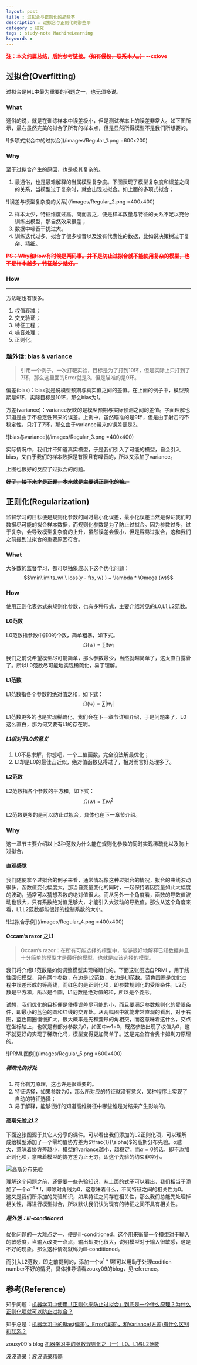 ```yaml
---
layout: post
title : 过拟合与正则化的那些事
description : 过拟合与正则化的那些事
category : 研究
tags : study-note MachineLearning
keywords : 
---
```


<font color="red">**注：本文纯属总结，后附参考链接。<del>（如有侵权，联系本人。）</del> --cxlove**</font>
  

## 过拟合(Overfitting)

    
过拟合是ML中最为重要的问题之一，也无须多说。

### What

通俗的说，就是在训练样本中误差极小，但是测试样本上的误差非常大。如下图所示，最右虽然完美的拟合了所有的样本点，但是显然所得模型不是我们所想要的。

![多项式拟合中的过拟合](/images/Regular_1.png =600x200)

### Why

至于过拟合产生的原因，也是极其复杂的。

1.  最通俗，也是最难解释的当属模型复杂度。下图表现了模型复杂度和误差之间的关系，当模型过于复杂时，就会出现过拟合。如上面的多项式拟合；

![误差与模型复杂度的关系](/images/Regular_2.png =400x400)

2.  样本太少，特征维度过高。简而言之，便是样本数量与特征的关系不足以充分训练出模型，那自然效果很差；
3.  数据中噪音干扰过大。
4.  训练迭代过多，拟合了很多噪音以及没有代表性的数据，比如说决策树过于复杂、精细。

<font color="red">**<del>PS：Why和How有时候是两码事。并不是防止过拟合就不能使用复杂的模型，也不是样本越多，特征越少就好。</del>**</font>


### How
****

方法呢也有很多。

1.  权值衰减；
2.  交叉验证；
3.  特征工程；
4.  噪音处理；
5.  正则化。

### 题外话: bias & variance

>引用一个例子，一次打靶实验，目标是为了打到10环，但是实际上只打到了7环，那么这里面的Error就是3。但是瞄准的是9环。

偏差(bias)：bias就是说模型预期与真实值之间的差值。在上面的例子中，模型预期是9环，实际目标是10环，那么bias为1。

方差(variance)：variance反映的是模型预期与实际预测之间的差值。字面理解也知道是由于不稳定性带来的误差。上例中，虽然瞄准的是9环，但是由于射击的不稳定性，只打了7环，那么由于variance带来的误差便是2。

![bias与variance](/images/Regular_3.png =400x400)

实际情况中，我们并不知道真实模型，于是我们引入了可能的模型，自会引入bias，又由于我们的样本数据是有限且有噪音的，所以又添加了variance。

上图也很好的反应了过拟合的问题。

**<del>好了，接下来才是正题，本来就是主要讲正则化的嘛。</del>**

## 正则化(Regularization)

监督学习的目标便是规则化参数的同时最小化误差，最小化误差当然是保证我们的数据尽可能的拟合样本数据，而规则化参数是为了防止过拟合。因为参数过多，过于复杂，会导致模型复杂度的上升，虽然误差会很小，但是容易过拟合，这和我们之前提到过拟合的重要原因符合。

### What
大多数的监督学习，都可以抽象成以下这个优化问题：$$\min\limits_w\ \ loss(y - f(x, w) ) + \lambda * \Omega (w)$$

### How

使用正则化表达式来规则化参数，也有多种形式，主要介绍常见的L0,L1,L2范数。

#### L0范数

L0范数指参数中非0的个数，简单粗暴，如下式。
$$\Omega (w) = \sum !!w_i$$

我们之前说希望模型尽可能简单，那么参数最少，当然就越简单了，这太直白露骨了。所以L0范数尽可能地实现稀疏化，易于理解。

#### L1范数

L1范数指各个参数的绝对值之和，如下式：
$$\Omega (w) = \sum |w_i|$$

L1范数更多的也是实现稀疏化，我们会在下一章节详细介绍，于是问题来了，L0这么直白，那为何又要有L1的存在呢。

##### L1相对于L0的意义

1.  L0不易求解，你想吧，一个二值函数，完全没法解最优化；
2.  L1却是L0的最佳凸近似，绝对值函数见得过了，相对而言好处理多了。

#### L2范数

L2范数指各个参数的平方和，如下式：
$$\Omega (w) = \sum w_i ^ 2$$

L2范数更多的是可以防止过拟合，具体也在下一章节介绍。

### Why

这一章节主要介绍以上3种范数为什么能在规则化参数的同时实现稀疏化以及防止过拟合。

#### 直观感觉

我们随便拿个过拟合的例子来看，通常情况像这种过拟合的情况，拟合的曲线波动很多，函数值变化幅度大，那当自变量变化的同时，一起保持着因变量如此大幅度的波动，通常可以猜想系数的绝对值很大。而从另外一个角度看，函数的导数值波动也很大，只有系数绝对值足够大，才能引入大波动的导数值。那么从这个角度来看，L1,L2范数都能很好的控制系数的大小。

![过拟合示例](/images/Regular_4.png =400x400)

#### Occam’s razor 之L1

>Occam’s razor：在所有可能选择的模型中，能够很好地解释已知数据并且十分简单的模型才是最好的模型，也就是应该选择的模型。

我们将介绍L1范数是如何调整模型实现稀疏化的。下面这张图选自PRML，用于线性回归模型，只有两个参数，在边是L2范数，右边是L1范数。蓝色圆圈是优化过程中误差形成的等高线，而红色的是正则化项，即参数规则化的受限条件。L2范数是平方和，所以是个圆，L1范数是绝对值的和，所以是个菱形。

试想，我们优化的目标便是使得误差尽可能的小，而且要满足参数规则化的受限条件，即最小的蓝色的圆和红线的交界处。从两幅图中就能非常直观的看出，对于右图，蓝色圆圈慢慢扩大，很大概率是先和菱形的角相交，而这意味着这什么，交点在坐标轴上，也就是有部分参数为0，如图中w1=0，既然参数出现了权值为0，这不就更好的实现了稀疏化吗，模型变得更加简单了。这是完全符合奥卡姆剃刀原理的。

![PRML图例](/images/Regular_5.png =600x400)

##### 稀疏化的好处

1.  符合剃刀原理，这也许是很重要的。
2.  特征选择，如果参数为0，那么所对应的特征就没有意义，某种程序上实现了自动的特征选择；
3.  易于解释，能够很好的知道高维特征中哪些维是对结果产生影响的。

#### 高斯先验之L2

下面这张图源于其它人分享的课件。可以看出我们添加的L2正则化项，可以理解成给模型添加了一个零均值协方差为$\frac{1}{\alpha}$的高斯分布先验。$\alpha$越大，意味着协方差越小，模型的variance越小，越稳定。而$\alpha=0$的话，即不添加正则化项，意味着模型的协方差为正无穷，即这个先验的约束非常小。

![高斯分布先验](/images/Regular_6.png)

理解这个问题之前，还需要一些先验知识，从上面的式子可以看出，我们相当于添加了一个$\alpha ^ {-1} * I$，即除对角线为0，这意味着什么，不同特征之间的相关性为0。这又是我们所添加的先验知识，如果特征之间存在相关性，那么我们总能先处理掉相关性，再进行模型拟合，所以默认我们认为现有的特征之间不具有相关性。

##### 题外话：ill-conditioned

优化问题的一大难点之一，便是ill-conditioned。这个用来衡量一个模型对于输入的敏感度，当输入改变一点点，输出却变化很大，说明模型对于输入很敏感，这是不好的现象。那么这种情况就称为ill-conditioned。

而引入L2范数，即之前提到的，添加一个$\alpha^1*I$项可以用助于处理codition number不好的情况，具体推导请看zouxy09的blog，见reference。

## 参考(Reference)

知乎问题：[机器学习中使用「正则化来防止过拟合」到底是一个什么原理？为什么正则化项就可以防止过拟合？](http://www.zhihu.com/question/20700829)

知乎总是：[机器学习中的Bias(偏差)，Error(误差)，和Variance(方差)有什么区别和联系？](http://www.zhihu.com/question/27068705)

zouxy09's blog [机器学习中的范数规则化之（一）L0、L1与L2范数](http://blog.csdn.net/zouxy09/article/details/24971995)

波波语录：[波波语录精髓](http://www.qqtu8.com/f/20061208211555.gif)

